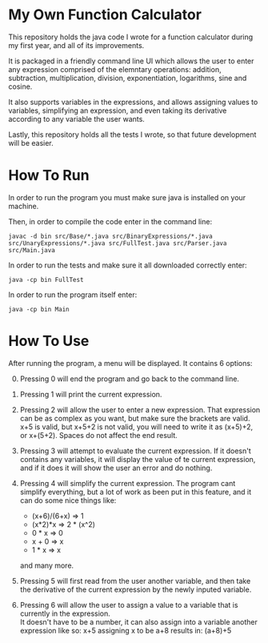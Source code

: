 # My Own Function Calculator

This repository holds the java code I wrote for a function calculator during my first year, and all of its improvements.

It is packaged in a friendly command line UI which allows the user to enter any expression comprised of the elemntary operations: addition, subtraction, multiplication, division, exponentiation, logarithms, sine and cosine.

It also supports variables in the expressions, and allows assigning values to variables, simplifying an expression, and even taking its derivative according to any variable the user wants.

Lastly, this repository holds all the tests I wrote, so that future development will be easier.

# How To Run

In order to run the program you must make sure java is installed on your machine.

Then, in order to compile the code enter in the command line: 

`javac -d bin src/Base/*.java src/BinaryExpressions/*.java src/UnaryExpressions/*.java src/FullTest.java src/Parser.java src/Main.java`

In order to run the tests and make sure it all downloaded correctly enter:

`java -cp bin FullTest`

In order to run the program itself enter:

`java -cp bin Main`

# How To Use

After running the program, a menu will be displayed. It contains 6 options:

0) Pressing 0 will end the program and go back to the command line.

1) Pressing 1 will print the current expression.

2) Pressing 2 will allow the user to enter a new expression. That expression can be as complex as you want, but make sure the brackets are valid.
   x+5 is valid, but x+5+2 is not valid, you will need to write it as  (x+5)+2, or x+(5+2). Spaces do not affect the end result.

3) Pressing 3 will attempt to evaluate the current expression. If it doesn't contains any variables, it will display the value of te current expression,
   and if it does it will show the user an error and do nothing.

4) Pressing 4 will simplify the current expression. The program cant simplify everything, but a lot of work as been put in this feature, and it can do some nice things like:
   * (x+6)/(6+x) => 1
   * (x*2)*x => 2 * (x^2)
   * 0 * x => 0
   * x + 0 => x
   * 1 * x => x
     
   and many more.

5) Pressing 5 will first read from the user another variable, and then take the derivative of the current expression by the newly inputed variable.

6) Pressing 6 will allow the user to assign a value to a variable that is currently in the expression. <br>
   It doesn't have to be a number, it can also assign into a variable another expression like so:
   x+5 assigning x to be a+8 results in: (a+8)+5
